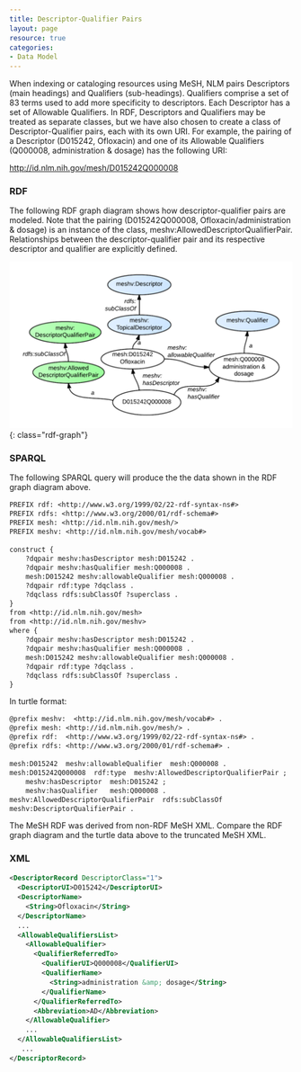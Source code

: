 ```yaml
---
title: Descriptor-Qualifier Pairs
layout: page
resource: true
categories:
- Data Model
---
```


When indexing or cataloging resources using MeSH, NLM pairs Descriptors (main headings) and Qualifiers (sub-headings). Qualifiers comprise a set of 83 terms used to add more specificity to descriptors. Each Descriptor has a set of Allowable Qualifiers. In RDF, Descriptors and Qualifiers may be treated as separate classes, but we have also chosen to create a class of Descriptor-Qualifier pairs, each with its own URI. For example, the pairing of a Descriptor (D015242, Ofloxacin) and one of its Allowable Qualifiers (Q000008, administration &amp; dosage) has the following URI:

http://id.nlm.nih.gov/mesh/D015242Q000008

### RDF
The following RDF graph diagram shows how descriptor-qualifier pairs are modeled. Note that the pairing (D015242Q000008, Ofloxacin/administration &amp; dosage) is an instance of the class, meshv:AllowedDescriptorQualifierPair. Relationships between the descriptor-qualifier pair and its respective descriptor and qualifier are explicitly defined. 

![Descriptor Qualifier Pair RDF Graph Diagram](images/DQPair.png){: class="rdf-graph"}

### SPARQL
The following SPARQL query will produce the the data shown in the RDF graph diagram above. 


```sparql
PREFIX rdf: <http://www.w3.org/1999/02/22-rdf-syntax-ns#>
PREFIX rdfs: <http://www.w3.org/2000/01/rdf-schema#>
PREFIX mesh: <http://id.nlm.nih.gov/mesh/>
PREFIX meshv: <http://id.nlm.nih.gov/mesh/vocab#>

construct {
    ?dqpair meshv:hasDescriptor mesh:D015242 .
    ?dqpair meshv:hasQualifier mesh:Q000008 .
    mesh:D015242 meshv:allowableQualifier mesh:Q000008 .
    ?dqpair rdf:type ?dqclass .
    ?dqclass rdfs:subClassOf ?superclass .
}
from <http://id.nlm.nih.gov/mesh>
from <http://id.nlm.nih.gov/meshv>
where {
    ?dqpair meshv:hasDescriptor mesh:D015242 .
    ?dqpair meshv:hasQualifier mesh:Q000008 .
    mesh:D015242 meshv:allowableQualifier mesh:Q000008 .
    ?dqpair rdf:type ?dqclass .
    ?dqclass rdfs:subClassOf ?superclass .
}
```
In turtle format:


```
@prefix meshv:  <http://id.nlm.nih.gov/mesh/vocab#> .
@prefix mesh: <http://id.nlm.nih.gov/mesh/> .
@prefix rdf:  <http://www.w3.org/1999/02/22-rdf-syntax-ns#> .
@prefix rdfs: <http://www.w3.org/2000/01/rdf-schema#> .

mesh:D015242  meshv:allowableQualifier  mesh:Q000008 .
mesh:D015242Q000008  rdf:type  meshv:AllowedDescriptorQualifierPair ;
    meshv:hasDescriptor  mesh:D015242 ;
    meshv:hasQualifier   mesh:Q000008 .
meshv:AllowedDescriptorQualifierPair  rdfs:subClassOf  meshv:DescriptorQualifierPair .
```
The MeSH RDF was derived from non-RDF MeSH XML. Compare the RDF graph diagram and the turtle data above to the truncated MeSH XML.

### XML


```xml
<DescriptorRecord DescriptorClass="1">
  <DescriptorUI>D015242</DescriptorUI>
  <DescriptorName>
    <String>Ofloxacin</String>
  </DescriptorName>
  ...
  <AllowableQualifiersList>
    <AllowableQualifier>
      <QualifierReferredTo>
        <QualifierUI>Q000008</QualifierUI>
        <QualifierName>
          <String>administration &amp; dosage</String>
        </QualifierName>
      </QualifierReferredTo>
      <Abbreviation>AD</Abbreviation>
    </AllowableQualifier>
    ...
  </AllowableQualifiersList>
   ...
</DescriptorRecord>
```
